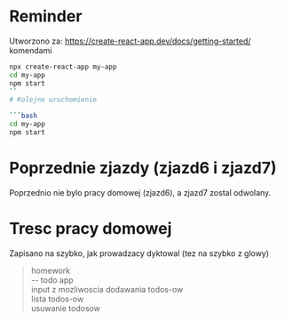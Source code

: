 # Reminder

Utworzono za: https://create-react-app.dev/docs/getting-started/ komendami

```bash
npx create-react-app my-app
cd my-app
npm start
``
# Kolejne uruchomienie

```bash
cd my-app
npm start
```

# Poprzednie zjazdy (zjazd6 i zjazd7)

Poprzednio nie bylo pracy domowej (zjazd6), a zjazd7 zostal odwolany.

# Tresc pracy domowej

Zapisano na szybko, jak prowadzacy dyktowal (tez na szybko z glowy)

> homework<br>
> -- todo app<br>
> input z mozliwoscia dodawania todos-ow<br>
> lista todos-ow<br>
> usuwanie todosow<br>
